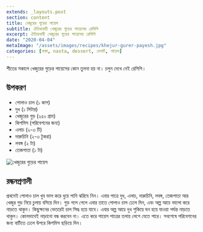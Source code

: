 ```yaml
---
extends: _layouts.post
section: content
title: খেজুরের গুড়ের পায়েস
subtitle: ঐতিহ্যবাহী খেজুরের গুড়ের পায়েসের রেসিপি
excerpt: ঐতিহ্যবাহী খেজুরের গুড়ের পায়েসের রেসিপি
date: "2020-04-04"
metaImage: "/assets/images/recipes/khejur-gurer-payesh.jpg"
categories: [নাস্তা, nasta, dessert, ডেসার্ট, পায়েস]
---
```


শীতের সকালে খেজুরের গুড়ের পায়েসের কোন তুলনা হয় না। চলুন দেখে নেই রেসিপি।

## উপকরণ

- পোলাও চাল (১ কাপ)
- দুধ (১ লিটার)
- খেজুরের গুড় (২৫০ গ্রাম)
- কিশমিস (পরিবেশনের জন্য)
- এলাচ (২-৩ টি)
- দারুচিনি (২-৩ টুকরা)
- লবঙ্গ (২ টা)
- তেজপাতা (১ টা)

![খেজুরের গুড়ের পায়েস](/assets/images/recipes/khejur-gurer-payesh.jpg)

## রন্ধনপ্রণালী

প্রথমেই পোলাও চাল খুব ভাল করে ধুয়ে পানি ঝরিযে নিন। এবার পাত্রে দুধ, এলাচ, দারুচিনি, লবঙ্গ, তেজপাতা
আর খেজুর গুড় নিয়ে চুলায় বসিয়ে দিন। গুড় গলে গেলে এবার তাতে পোলাও চাল ঢেলে দিন, এবং অল্প আচে ভালো
করে নাড়তে থাকুন। কিছুক্ষনের ভেতরেই চাল সিদ্ধ হয়ে যাবে। এবার অল্প আচে দুধ শুকিয়ে ঘন হয়ে যাওয়া পর্যন্ত নাড়তে
থাকুন। কোনভাবেই নাড়ানো বন্ধ করবেন না। এতে করে পায়েস পাত্রের তলায় লেগে যেতে পারে। সবশেষে পরিবেশনের
জন্য বাটিতে ঢেলে উপরে কিশমিস ছড়িয়ে দিন।
